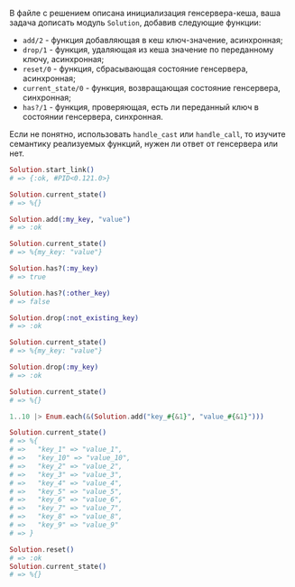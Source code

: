 
В файле с решением описана инициализация генсервера-кеша, ваша задача дописать модуль `Solution`, добавив следующие функции:
- `add/2` - функция добавляющая в кеш ключ-значение, асинхронная;
- `drop/1` - функция, удаляющая из кеша значение по переданному ключу, асинхронная;
- `reset/0` - функция, сбрасывающая состояние генсервера, асинхронная;
- `current_state/0` - функция, возвращающая состояние генсервера, синхронная;
- `has?/1` - функция, проверяющая, есть ли переданный ключ в состоянии генсервера, синхронная.

Если не понятно, использовать `handle_cast` или `handle_call`, то изучите семантику реализуемых функций, нужен ли ответ от генсервера или нет.

```elixir
Solution.start_link()
# => {:ok, #PID<0.121.0>}

Solution.current_state()
# => %{}

Solution.add(:my_key, "value")
# => :ok

Solution.current_state()
# => %{my_key: "value"}

Solution.has?(:my_key)
# => true

Solution.has?(:other_key)
# => false

Solution.drop(:not_existing_key)
# => :ok

Solution.current_state()
# => %{my_key: "value"}

Solution.drop(:my_key)
# => :ok

Solution.current_state()
# => %{}

1..10 |> Enum.each(&(Solution.add("key_#{&1}", "value_#{&1}")))

Solution.current_state()
# => %{
# =>   "key_1" => "value_1",
# =>   "key_10" => "value_10",
# =>   "key_2" => "value_2",
# =>   "key_3" => "value_3",
# =>   "key_4" => "value_4",
# =>   "key_5" => "value_5",
# =>   "key_6" => "value_6",
# =>   "key_7" => "value_7",
# =>   "key_8" => "value_8",
# =>   "key_9" => "value_9"
# => }

Solution.reset()
# => :ok
Solution.current_state()
# => %{}
```
